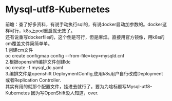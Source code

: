 Mysql-utf8-Kubernetes 
=====================
前瞻：查了好多资料，有说手动执行sql的，有说docker启动加参数的。docker这样可行，k8s上pod重启就无效了。<br>
还有说重写dockerfile的，这个倒是可行，但是麻烦。直接用官方镜像，用k8s的cm覆盖文件简简单单。<br>
1.创建cm文件<br>
oc create configmap config --from-file=key=mysqld.cnf <br>
2.根据openshift编排文件创建dc <br>
oc create -f mysql_dc.yaml <br>
3.编排文件是openshift  DeploymentConfig,使用k8s用户自行改成Deployment或者Replication Controller. <br>
其实有用的就那个配置文件，挂进去就行了。要为为啥标题写Mysql-utf8-Kubernetes 因为写OpenShift没人知道，over.
